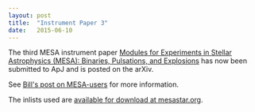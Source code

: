 ```yaml
---
layout: post
title:  "Instrument Paper 3"
date:   2015-06-10
---
```


The third MESA instrument paper
[Modules for Experiments in Stellar Astrophysics (MESA): Binaries, Pulsations, and Explosions][arXiv]
has now been submitted to ApJ and is posted on the arXiv.

[arXiv]:http://arxiv.org/abs/1506.03146

See [Bill's post on MESA-users][mesa-users] for more information.

[mesa-users]:https://sourceforge.net/p/mesa/mailman/message/34195810/

The inlists used are [available for download at mesastar.org][inlists].

[inlists]:http://mesastar.org/results/mesa-iii-instrument-paper-inlists
